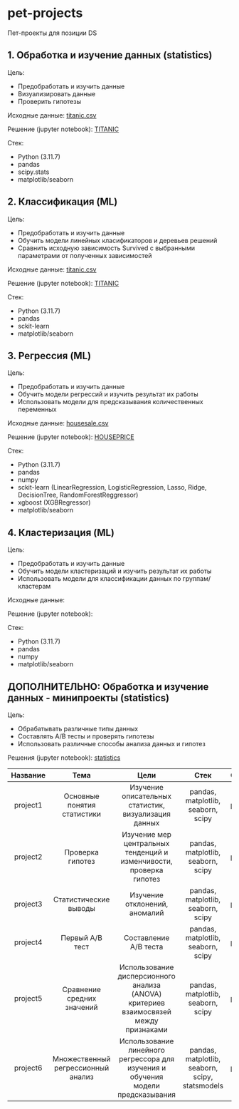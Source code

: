 # pet-projects
Пет-проекты для позиции DS

## 1. Обработка и изучение данных (statistics)
Цель:
* Предобработать и изучить данные
* Визуализировать данные
* Проверить гипотезы

Исходные данные: [titanic.csv](https://www.kaggle.com/c/titanic/data)

Решение (jupyter notebook): [TITANIC](https://github.com/olgavs69/pet-projects/blob/main/titanic/titanic_review.ipynb)

Стек: 
* Python (3.11.7)
* pandas
* scipy.stats
* matplotlib/seaborn

## 2. Классификация (ML)
Цель:
* Предобработать и изучить данные
* Обучить модели линейных класификаторов и деревьев решений
* Сравнить исходную зависимость Survived с выбранными параметрами от полученных зависимостей

Исходные данные: [titanic.csv](https://www.kaggle.com/c/titanic/data)

Решение (jupyter notebook): [TITANIC](https://github.com/olgavs69/pet-projects/tree/main/titanic/titanic.ipynb)

Стек: 
* Python (3.11.7)
* pandas
* sckit-learn
* matplotlib/seaborn

## 3. Регрессия (ML)
Цель:
* Предобработать и изучить данные
* Обучить модели регрессий и изучить результат их работы
* Использовать модели для предсказывания количественных переменных

Исходные данные: [housesale.csv](https://www.kaggle.com/c/house-prices-advanced-regression-techniques)

Решение (jupyter notebook): [HOUSEPRICE](https://github.com/olgavs69/pet-projects/tree/main/houseprice/houseprice.ipynb)

Стек:
* Python (3.11.7)
* pandas
* numpy
* sckit-learn (LinearRegression, LogisticRegression, Lasso, Ridge, DecisionTree, RandomForestReggressor)
* xgboost (XGBRegressor)
* matplotlib/seaborn

## 4. Кластеризация (ML)
Цель:
* Предобработать и изучить данные
* Обучить модели кластеризаций и изучить результат их работы
* Использовать модели для классификации данных по группам/кластерам

Исходные данные:

Решение (jupyter notebook):

Стек:
* Python (3.11.7)
* pandas
* numpy
* matplotlib/seaborn
  

## ДОПОЛНИТЕЛЬНО: Обработка и изучение данных - минипроекты (statistics)

Цель:
* Обрабатывать различные типы данных
* Составлять A/B тесты и проверять гипотезы
* Использовать различные способы анализа данных и гипотез
  
Решения (jupyter notebook): [statistics](https://github.com/olgavs69/analytic_karpov/tree/main/статистика)


| **Название** | **Тема** | **Цели** | **Стек**   | **Ссылка** |
| :---:   | :---: | :---: |  :---: |  :---: | 
| project1                 | Основные понятия статистики                                          | Изучение описательных статистик, визуализация данных                                                                                                                               | pandas, matplotlib, seaborn, scipy                                                             | [project1](https://github.com/olgavs69/analytic_karpov/blob/main/статистика/project1.ipynb)                                                                                            |
| project2                 | Проверка гипотез                                                     | Изучение мер центральных тенденций и изменчивости, проверка гипотез                                                                                                                | pandas, matplotlib, seaborn, scipy                                                             | [project2](https://github.com/olgavs69/analytic_karpov/blob/main/статистика/project2.ipynb)                                                                                            |
| project3                 | Статистические выводы                                                | Изучение отклонений, аномалий                                                                                                                                              | pandas, matplotlib, seaborn, scipy                                                             | [project3](https://github.com/olgavs69/analytic_karpov/blob/main/статистика/project3.ipynb)                                                                                            |
| project4                 | Первый A/B тест                                                      | Составление A/B теста                                                                                                                                                      | pandas, matplotlib, seaborn, scipy                                                             | [project4](https://github.com/olgavs69/analytic_karpov/blob/main/статистика/project4.ipynb)                                                                                            |
| project5                 | Сравнение средних значений                                           | Использование дисперсионного анализа (ANOVA) критериев взаимосвязей между признаками                                                                                      | pandas, matplotlib, seaborn, scipy                                                             | [project5](https://github.com/olgavs69/analytic_karpov/blob/main/статистика/project5.ipynb)                                                                                            |
| project6                 | Множественный регрессионный анализ                                   | Использование линейного регрессора для изучения и обучения модели предсказывания                                                                                           | pandas, matplotlib, seaborn, scipy, statsmodels                                                | [project6](https://github.com/olgavs69/analytic_karpov/blob/main/статистика/project6.ipynb)                                                                                            |



